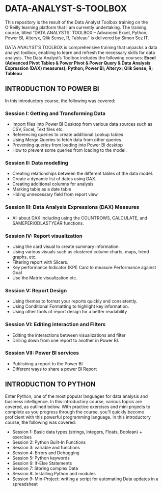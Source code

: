 # DATA-ANALYST-S-TOOLBOX
This repository is the result of the Data Analyst Toolbox training on the O'Reilly learning platform that I am currently undertaking. The training course, titled “DATA ANALYSTS' TOOLBOX – Advanced Excel, Python, Power BI, Alteryx, Qlik Sense, R, Tableau” is delivered by Simon Sez IT. 

DATA ANALYST’S TOOLBOX is comprehensive training that unpacks a data analyst toolbox, enabling to learn and refresh the necessary skills for data analysis. The Data Analyst’s Toolbox includes the following courses: **Excel (Advanced Pivot Tables & Power Pivot & Power Query & Data Analysis Expression (DAX) measures); Python; Power BI; Alteryx; Qlik Sense, R; Tableau**

## INTRODUCTION TO POWER BI
In this introductory course, the following was covered: 

### Session I: Getting and Transforming Data 
   * Import files into Power BI Desktop from various data sources such as CSV, Excel, Text files etc.
   * Referencing queries to create additional Lookup tables
   * Using Merge Queries to fetch data from other queries
   * Preventing queries from loading into Power BI desktop
   * How to prevent some queries from loading to the model.
  
### Session II: Data modelling 
  * Creating relationships between the different tables of the data model.
  * Create a dynamic list of dates using DAX.
  * Creating additional columns for analysis
  * Marking table as a date table
  * Hiding unnecessary field from report view
    
### Session III: Data Analysis Expressions (DAX) Measures
  * All about DAX including using the COUNTROWS, CALCULATE, and SAMEPERIODLASTYEAR functions.
    
### Session IV: Report visualization 
  * Using the card visual to create summary information.
  * Using various visuals such as clustered column charts, maps, trend graphs, etc.
  *  Filtering report with Slicers.
  *  Key performance Indicator (KPI) Card to measure Performance against Goal
  *  Use the Matrix visualization etc.
### Session V: Report Design
  * Using themes to format your reports quickly and consistently.
  * Using Conditional Formatting to highlight key information.
  * Using other tools of report design for a better readability
    
### Session VI: Editing interaction and Filters 
  * Editing the interactions between visualizations and filter
  * Drilling down from one report to another in Power BI.
    
### Session VII: Power BI services 
  * Publishing a report to the Power BI
  * Different ways to share a power BI Report

## INTRODUCTION TO PYTHON
Enter Python, one of the most popular languages for data analysis and business intelligence. In this introductory course, various topics are covered, as outlined below. With practice exercises and mini projects to complete as you progress through the course, you’ll quickly become proficient with this powerful programming language.
In this introductory course, the following was covered: 

  * Session 1: Basic data types (strings, integers, Floats, Boolean) + exercises
  * Session 2: Python Built-In Functions
  * Session 3: variable and functions
  * Session 4: Errors and Debugging
  * Session 5: Python keywords
  * Session 6: If-Else Statements
  * Session 7: Storing complex Data
  * Session 8: Installing Python and modules
  * Session 9: Min-Project: writing a script for automating Data updates in a spreadsheet

